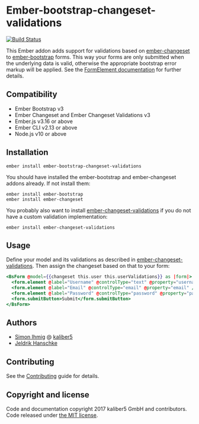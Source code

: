# Ember-bootstrap-changeset-validations

[![Build Status](https://travis-ci.org/kaliber5/ember-bootstrap-changeset-validations.svg?branch=master)](https://travis-ci.org/kaliber5/ember-bootstrap-changeset-validations)

This Ember addon adds support for validations based on [ember-changeset](https://github.com/poteto/ember-changeset) to [ember-bootstrap](https://www.ember-bootstrap.com/) forms.
This way your forms are only submitted when the underlying data is valid, otherwise the appropriate bootstrap error
markup will be applied. See the [FormElement documentation](https://www.ember-bootstrap.com/api/classes/Components.FormElement.htmll) for
further details.

Compatibility
------------------------------------------------------------------------------

* Ember Bootstrap v3
* Ember Changeset and Ember Changeset Validations v3
* Ember.js v3.16 or above
* Ember CLI v2.13 or above
* Node.js v10 or above


Installation
------------------------------------------------------------------------------

    ember install ember-bootstrap-changeset-validations

You should have installed the ember-bootstrap and ember-changeset addons already. If not install them:

```
ember install ember-bootstrap
ember install ember-changeset
```

You probably also want to install [ember-changeset-validations](https://github.com/poteto/ember-changeset-validations/)
if you do not have a custom validation implementation:

```
ember install ember-changeset-validations
```

## Usage

Define your model and its validations as described in [ember-changeset-validations](https://github.com/poteto/ember-changeset-validations/).
Then assign the changeset based on that to your form:

```hbs
<BsForm @model={{changeset this.user this.userValidations}} as |form|>
  <form.element @label="Username" @controlType="text" @property="username" />
  <form.element @label="Email" @controlType="email" @property="email" />
  <form.element @label="Password" @controlType="password" @property="password" />
  <form.submitButton>Submit</form.submitButton>
</BsForm>
```

## Authors

* [Simon Ihmig](https://github.com/simonihmig) @ [kaliber5](http://www.kaliber5.de)
* [Jeldrik Hanschke](https://github.com/jelhan)


Contributing
------------------------------------------------------------------------------

See the [Contributing](CONTRIBUTING.md) guide for details.

## Copyright and license

Code and documentation copyright 2017 kaliber5 GmbH and contributors. Code released under [the MIT license](LICENSE.md).

